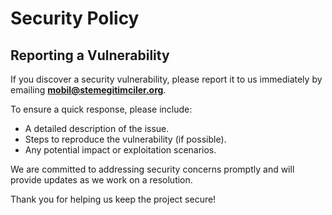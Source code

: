 # Security Policy

## Reporting a Vulnerability

If you discover a security vulnerability, please report it to us immediately by emailing **[mobil@stemegitimciler.org](mailto:mobil@stemegitimciler.org)**.

To ensure a quick response, please include:
- A detailed description of the issue.
- Steps to reproduce the vulnerability (if possible).
- Any potential impact or exploitation scenarios.

We are committed to addressing security concerns promptly and will provide updates as we work on a resolution.

Thank you for helping us keep the project secure!
